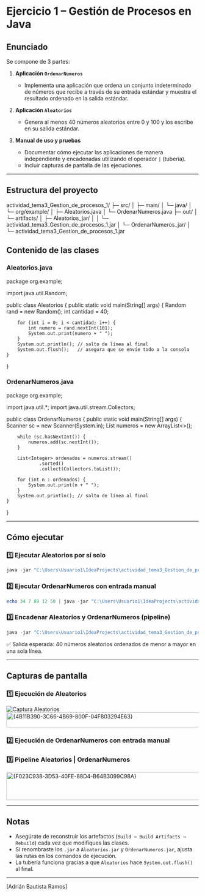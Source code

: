 
# Ejercicio 1 – Gestión de Procesos en Java

## Enunciado

Se compone de 3 partes:

1. **Aplicación `OrdenarNumeros`**  
   - Implementa una aplicación que ordena un conjunto indeterminado de números que recibe a través de su entrada estándar y muestra el resultado ordenado en la salida estándar.

2. **Aplicación `Aleatorios`**  
   - Genera al menos 40 números aleatorios entre 0 y 100 y los escribe en su salida estándar.

3. **Manual de uso y pruebas**  
   - Documentar cómo ejecutar las aplicaciones de manera independiente y encadenadas utilizando el operador `|` (tubería).  
   - Incluir capturas de pantalla de las ejecuciones.

---

## Estructura del proyecto



actividad_tema3_Gestion_de_procesos_1/
├─ src/
│  ├─ main/
│     └─ java/
│        └─ org/example/
│           ├─ Aleatorios.java
│           └─ OrdenarNumeros.java
├─ out/
│  └─ artifacts/
│     ├─ Aleatorios_jar/
│     │  └─ actividad_tema3_Gestion_de_procesos_1.jar
│     └─ OrdenarNumeros_jar/
│        └─ actividad_tema3_Gestion_de_procesos_1.jar





## Contenido de las clases

### **Aleatorios.java**

package org.example;

import java.util.Random;

public class Aleatorios {
    public static void main(String[] args) {
        Random rand = new Random();
        int cantidad = 40;

        for (int i = 0; i < cantidad; i++) {
            int numero = rand.nextInt(101);
            System.out.print(numero + " ");
        }
        System.out.println(); // salto de línea al final
        System.out.flush();   // asegura que se envíe todo a la consola
    }
}


### **OrdenarNumeros.java**


package org.example;

import java.util.*;
import java.util.stream.Collectors;

public class OrdenarNumeros {
    public static void main(String[] args) {
        Scanner sc = new Scanner(System.in);
        List<Integer> numeros = new ArrayList<>();

        while (sc.hasNextInt()) {
            numeros.add(sc.nextInt());
        }

        List<Integer> ordenados = numeros.stream()
                .sorted()
                .collect(Collectors.toList());

        for (int n : ordenados) {
            System.out.print(n + " ");
        }
        System.out.println(); // salto de línea al final
    }
}


---

## Cómo ejecutar

### 1️⃣ Ejecutar Aleatorios por sí solo

```powershell
java -jar "C:\Users\Usuario1\IdeaProjects\actividad_tema3_Gestion_de_procesos_1\out\artifacts\Aleatorios_jar\actividad_tema3_Gestion_de_procesos_1.jar"
```

### 2️⃣ Ejecutar OrdenarNumeros con entrada manual

```powershell
echo 34 7 89 12 50 | java -jar "C:\Users\Usuario1\IdeaProjects\actividad_tema3_Gestion_de_procesos_1\out\artifacts\OrdenarNumeros_jar\actividad_tema3_Gestion_de_procesos_1.jar"
```

### 3️⃣ Encadenar Aleatorios y OrdenarNumeros (pipeline)

```powershell
java -jar "C:\Users\Usuario1\IdeaProjects\actividad_tema3_Gestion_de_procesos_1\out\artifacts\Aleatorios_jar\actividad_tema3_Gestion_de_procesos_1.jar" | java -jar "C:\Users\Usuario1\IdeaProjects\actividad_tema3_Gestion_de_procesos_1\out\artifacts\OrdenarNumeros_jar\actividad_tema3_Gestion_de_procesos_1.jar"
```

✅ Salida esperada: 40 números aleatorios ordenados de menor a mayor en una sola línea.

---

## Capturas de pantalla

### 1️⃣ Ejecución de Aleatorios

![Captura Aleatorios](ruta/a/tu/captura_aleatorios.png)
<img width="1258" height="39" alt="{4B11B390-3C66-4B69-800F-04F803294E63}" src="https://github.com/user-attachments/assets/a904f4c6-368a-4b01-b927-f2e52aa276b3" />


### 2️⃣ Ejecución de OrdenarNumeros con entrada manual
### 3️⃣ Pipeline Aleatorios | OrdenarNumeros

<img width="1265" height="73" alt="{F023C938-3D53-40FE-88D4-B64B3099C98A}" src="https://github.com/user-attachments/assets/e0344d72-93b3-4eba-bd62-ee1a18b2fab9" />


---

## Notas

* Asegúrate de reconstruir los artefactos (`Build → Build Artifacts → Rebuild`) cada vez que modifiques las clases.
* Si renombraste los `.jar` a `Aleatorios.jar` y `OrdenarNumeros.jar`, ajusta las rutas en los comandos de ejecución.
* La tubería funciona gracias a que `Aleatorios` hace `System.out.flush()` al final.

---
[Adrián Bautista Ramos]



